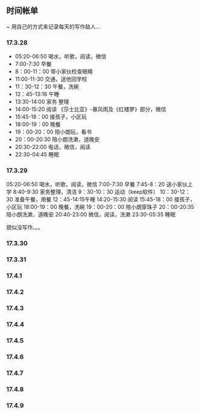 ## 时间帐单
~ 用自己的方式来记录每天的写作敌人...

### 17.3.28

- 05:20-06:50 喝水，听歌，阅读，微信
- 7:00-7:30 早餐
- 8：00-11：00  带小家伙检查眼睛
- 11:00-11-30 交通，送他回学校
- 11：30-12：30 午餐，洗碗
- 12：45-13:16 午睡
- 13:30-14:00 家务 整理
- 14:00-15:20 阅读 《莎士比亚》-暴风雨及《红楼梦》部分，微信
- 15:45-18：00 接孩子，小区玩
- 18:00-19：00 晚餐
- 19：00-20：00 陪小朗玩，看书
- 20：00-20:30 陪小朗洗漱，道晚安
- 20:30-22:00 电话，微信，阅读
- 22:30-04:45 睡眠

### 17.3.29

05:20-06:50 喝水，听歌，阅读，微信
7:00-7:30 早餐
7:45-8：20 送小家伙上学
8:40-9:30 家务整理，清洁
9：30-10：30 运动（keep软件）
10：30-12：30 准备午餐，用餐
12：45-14:15午睡
14:20-15:30 阅读
15:45-18：00 接孩子，小区玩
18:00-19：00 晚餐，洗碗
19：00-20：00 陪小朗穿珠子
 20：00-20:35 陪小朗洗漱，道晚安
20:40-23:00 微信，阅读，洗漱
23:30-05:35 睡眠

貌似没写作。。。

### 17.3.30

### 17.3.31

### 17.4.1

### 17.4.2

### 17.4.3

### 17.4.4

### 17.4.5

### 17.4.6

### 17.4.7

### 17.4.8

### 17.4.9
